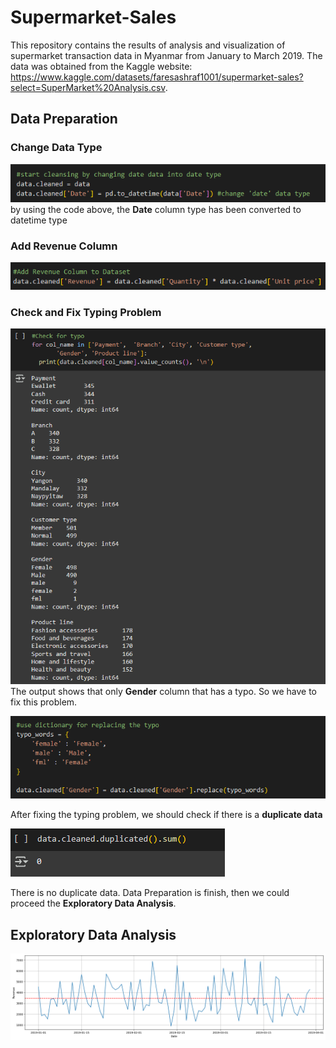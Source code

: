 # Supermarket-Sales
This repository contains the results of analysis and visualization of supermarket transaction data in Myanmar from January to March 2019. The data was obtained from the Kaggle website: https://www.kaggle.com/datasets/faresashraf1001/supermarket-sales?select=SuperMarket%20Analysis.csv.

## Data Preparation

### Change Data Type
![image alt](https://github.com/jokoGemblonG/Supermarket-Sales/blob/e4d93054a2d037c7e7b0f03a5eea5b6a1acb8e58/Photos/data_type_1.png)
by using the code above, the **Date** column type has been converted to datetime type

### Add Revenue Column
![image alt](https://github.com/jokoGemblonG/Supermarket-Sales/blob/0594217b22ea0325a479abfef8a6bffe2dc361d4/Photos/add_revenue_column.png)

### Check and Fix Typing Problem

![image alt](https://github.com/jokoGemblonG/Supermarket-Sales/blob/5ece26d1fcb3720cfeded10fd616a33003fc5432/Photos/typing_check.png)
The output shows that only **Gender** column that has a typo. So we have to fix this problem.

![image alt](https://github.com/jokoGemblonG/Supermarket-Sales/blob/5ece26d1fcb3720cfeded10fd616a33003fc5432/Photos/solving_the_typing_problem.png)

After fixing the typing problem, we should check if there is a **duplicate data**

![image alt](https://github.com/jokoGemblonG/Supermarket-Sales/blob/969c07976e105cd8511950b018cc5683aa44f7cc/Photos/duplicate_check.png)

There is no duplicate data. Data Preparation is finish, then we could proceed the **Exploratory Data Analysis**.

## Exploratory Data Analysis

![image alt](https://github.com/jokoGemblonG/Supermarket-Sales/blob/2a0e479426f6db090f14990fb16158a0007d6c0f/Photos/rev_changes.png)
